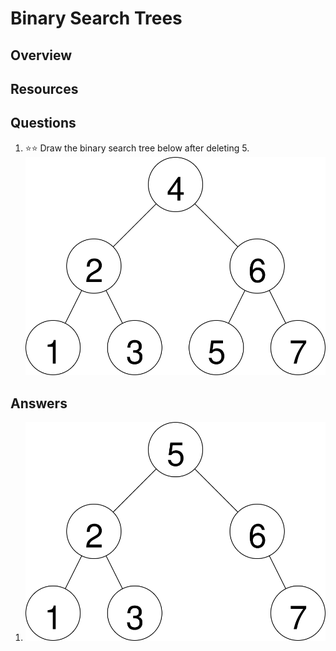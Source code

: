 # Binary Search Trees
## Overview
## Resources
## Questions
1. :star::star: Draw the binary search tree below after deleting 5.
    ![4 is the root. Its children are 2 and 6. 2's children are 1 and 3. 6's children are 5 and 7.](bst.svg)
## Answers
1.  ![5 is the root. Its children are 2 and 6. 2's children are 1 and 3. 6 has only a right child, 7.](bst_after_deletion.svg)
